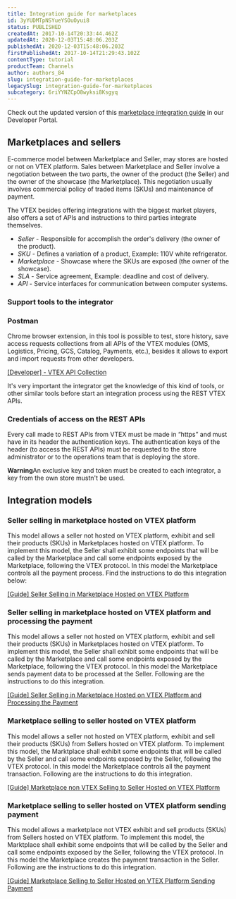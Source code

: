 ```yaml
---
title: Integration guide for marketplaces
id: 3yYUDMTpNSYueYSOuOyui8
status: PUBLISHED
createdAt: 2017-10-14T20:33:44.462Z
updatedAt: 2020-12-03T15:48:06.203Z
publishedAt: 2020-12-03T15:48:06.203Z
firstPublishedAt: 2017-10-14T21:29:43.102Z
contentType: tutorial
productTeam: Channels
author: authors_84
slug: integration-guide-for-marketplaces
legacySlug: integration-guide-for-marketplaces
subcategory: 6riYYNZCpO8wyksi8Ksgyq
---
```


<div class="alert alert-warning">
Check out the updated version of this <a href="https://developers.vtex.com/vtex-developer-docs/docs/external-marketplace-integration-guide">marketplace integration guide</a> in our Developer Portal. 
</div> 

## Marketplaces and sellers

E-commerce model between Marketplace and Seller, may stores are hosted or not on VTEX platform. Sales between Marketplace and Seller involve a negotiation between the two parts, the owner of the product (the Seller) and the owner of the showcase (the Marketplace). This negotiation usually involves commercial policy of traded items (SKUs) and maintenance of payment.

The VTEX besides offering integrations with the biggest market players, also offers a set of APIs and instructions to third parties integrate themselves. 

- _Seller_ - Responsible for accomplish the order's delivery (the owner of the product).  
- _SKU_ - Defines a variation of a product, Example: 110V white refrigerator.  
- _Marketplace_ - Showcase where the SKUs are exposed (the owner of the showcase).  
- _SLA_ - Service agreement, Example: deadline and cost of delivery.  
- _API_ - Service interfaces for communication between computer systems.

### Support tools to the integrator

### Postman

Chrome browser extension, in this tool is possible to test, store history, save access requests collections from all APIs of the VTEX modules (OMS, Logistics, Pricing, GCS, Catalog, Payments, etc.), besides it allows to export and import requests from other developers.

[[Developer] - VTEX API Collection](http://help.vtex.com/developer-docs/)

It's very important the integrator get the knowledge of this kind of tools, or other similar tools before start an integration process using the REST VTEX APIs.

### Credentials of access on the REST APIs

Every call made to REST APIs from VTEX must be made in “https” and must have in its header the authentication keys. The authentication keys of the header (to access the REST APIs) must be requested to the store administrator or to the operations team that is deploying the store.

<div class="alert alert-warning"><strong>Warning</strong>An exclusive key and token must be created to each integrator, a key from the own store mustn't be used.</div>

## Integration models

### Seller selling in marketplace hosted on VTEX platform

This model allows a seller not hosted on VTEX platform, exhibit and sell their products (SKUs) in Marketplaces hosted on VTEX platform. To implement this model, the Seller shall exhibit some endpoints that will be called by the Marketplace and call some endpoints exposed by the Marketplace, following the VTEX protocol. In this model the Marketplace controls all the payment process.  Find the instructions to do this integration below:

[[Guide] Seller Selling in Marketplace Hosted on VTEX Platform](https://help.vtex.com/en/tutorial/integration-guide-for-marketplaces-seller-non-vtex--yMji0ow0rQuYgQsg26Kus)

### Seller selling in marketplace hosted on VTEX platform and processing the payment

This model allows a seller not hosted on VTEX platform, exhibit and sell their products (SKUs) in Marketplaces hosted on VTEX platform. To implement this model, the Seller shall exhibit some endpoints that will be called by the Marketplace and call some endpoints exposed by the Marketplace, following the VTEX protocol. In this model the Marketplace sends payment data to be processed at the Seller. Following are the instructions to do this integration.

[[Guide] Seller Selling in Marketplace Hosted on VTEX Platform and Processing the Payment](https://help.vtex.com/en/tutorial/integration-guide-for-marketplaces-seller-non-vtex-with-payment--bNY99qbQ7mKsSMMuq2m4g)

### Marketplace selling to seller hosted on VTEX platform

This model allows a seller not hosted on VTEX platform, exhibit and sell their products (SKUs) from Sellers hosted on VTEX platform. To implement this model, the Marktplace shall exhibit some endpoints that will be called by the Seller and call some endpoints exposed by the Seller, following the VTEX protocol. In this model the Marketplace controls all the payment transaction. Following are the instructions to do this integration.

[[Guide] Marketplace non VTEX Selling to Seller Hosted on VTEX Platform](https://help.vtex.com/en/tutorial/integration-guide-for-marketplaces-marketplace-non-vtex--SMBUYFVEfZr0m0ttOULxj)

### Marketplace selling to seller hosted on VTEX platform sending payment

This model allows a marketplace not VTEX exhibit and sell products (SKUs) from Sellers hosted on VTEX platform. To implement this model, the Marktplace shall exhibit some endpoints that will be called by the Seller and call some endpoints exposed by the Seller, following the VTEX protocol. In this model the Marketplace creates the payment transaction in the Seller. Following are the instructions to do this integration.

[[Guide] Marketplace Selling to Seller Hosted on VTEX Platform Sending Payment](http://help.vtex.com/en/tutorial/integration-guide-for-marketplaces-marketplace-non-vtex-with-payment)
